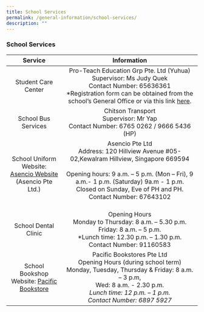 ```yaml
---
title: School Services
permalink: /general-information/school-services/
description: ""
---
```

### School Services

| Service | Information |
|:---:|:---:|
| Student Care Center | Pro-Teach Education Grp Pte. Ltd (Yuhua)<br>Supervisor: Ms Judy Quek<br>Contact Number: 65636361<br>*Registration form can be obtained from the school’s General Office or via this link [here](/files/Request-Form-YSC-2022-Student-care.pdf). |
| School Bus Services | Chitson Transport<br>Supervisor: Mr Yap<br>Contact Number: 6765 0262 / 9666 5436 (HP) |
| School Uniform<br>Website: [Asencio Website](https://asencio.com.sg/)<br>(Asencio Pte Ltd.) | Asencio Pte Ltd<br>Address: 120 Hillview Avenue #05-02,Kewalram Hillview, Singapore 669594<br><br>Opening hours: 9 a.m. – 5 p.m. (Mon –  Fri), 9 a.m.- 1 p.m. (Saturday) 9a.m - 1 p.m.<br>Closed on Sunday, Eve of PH and PH.<br>Contact Number: 67643102<br> <br>|
| School Dental Clinic | Opening Hours<br>Monday to Thursday: 8 a.m. – 5.30 p.m.<br>Friday: 8 a.m. – 5 p.m.<br>*Lunch time: 12.30 p.m. – 1.30 p.m.<br>Contact Number: 91160583 |
| School Bookshop<br>Website: [Pacific Bookstore](https://www.pacificbookstores.com/)| Pacific Bookstores Pte Ltd<br>Opening Hours (during school term)<br>Monday, Tuesday, Thursday &amp; Friday: 8 a.m. – 3 p.m, <br>Wed: 8 a.m. - 2.30 p.m.<br>*Lunch time: 12 p.m. – 1 p.m.<br>Contact Number: 6897 5927<br>*